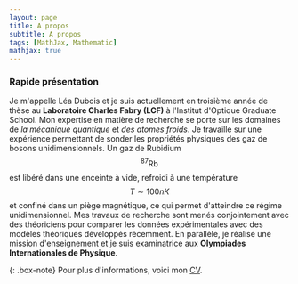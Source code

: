 ```yaml
---
layout: page
title: A propos
subtitle: A propos
tags: [MathJax, Mathematic]
mathjax: true
---
```


### Rapide présentation
Je m'appelle Léa Dubois et je suis actuellement en troisième année de thèse au **Laboratoire Charles Fabry (LCF)** à l'Institut d'Optique Graduate School. Mon expertise en matière de recherche se porte sur les domaines de *la mécanique quantique* et *des atomes froids*. Je travaille sur une expérience permettant de sonder les propriétés physiques des gaz de bosons unidimensionnels. Un gaz de Rubidium $$ ^{87}\mathrm{Rb} $$ est libéré dans une enceinte à vide, refroidi à une température $$ T \sim 100 nK $$ et confiné dans un piège magnétique, ce qui permet d'atteindre ce régime unidimensionnel. Mes travaux de recherche sont menés conjointement avec des théoriciens pour comparer les données expérimentales avec des modèles théoriques développés récemment. En parallèle, je réalise une mission d'enseignement et je suis examinatrice aux **Olympiades Internationales de Physique**.

{: .box-note}
Pour plus d'informations, voici mon [CV](/assets/pdf/CV_2023.pdf).
